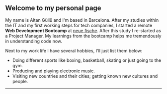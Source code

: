 ## Welcome to my personal page

My name is Altan Güllü and I'm based in Barcelona. After my studies within the IT and my first working steps for tech companies, I started a remote **Web Development Bootcamp** at [neue fische](https://www.neuefische.de/bootcamp/web-development). After this study I re-started as a Project Manager. My learnings from the bootcamp helps me tremendously in understanding code now.   

Next to my work life I have several hobbies, I'll just list them below:

- Doing different sports like boxing, basketball, skating or just going to the gym.
- Producing and playing electronic music.
- Visiting new countries and their cities; getting known new cultures and people.

---
